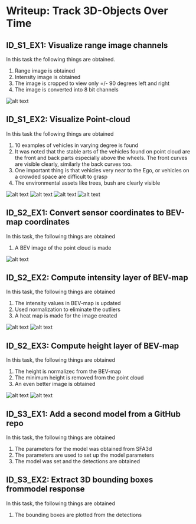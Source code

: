 # Writeup: Track 3D-Objects Over Time

## ID_S1_EX1: Visualize range image channels
In this task the following things are obtained.
1. Range image is obtained
2. Intensity image is obtained
3. The image is cropped to view only =/- 90 degrees left and right
4. The image is converted into 8 bit channels

![alt text](./img/Ex1/ex1.png)

## ID_S1_EX2: Visualize Point-cloud
In this task the following things are obtained
1. 10 examples of vehicles in varying degree is found
2. It was noted that the stable arts of the vehicles found on point cloud are the front and back parts especially above the wheels. The front curves are visible clearly, similarly the back curves too.
3. One important thing is that vehicles very near to the Ego, or vehicles on a crowded space are difficult to grasp
4. The environmental assets like trees, bush are clearly visible

![alt text](./img/Ex2/Img1.png)
![alt text](./img/Ex2/Img2.png)
![alt text](./img/Ex2/Img3.png)
![alt text](./img/Ex2/Img4.png)

## ID_S2_EX1: Convert sensor coordinates to BEV-map coordinates
In this task, the following things are obtained
1. A BEV image of the point cloud is made

![alt text](./img/Ex3/image.png)

## ID_S2_EX2: Compute intensity layer of BEV-map
In this task, the following things are obtained
1. The intensity values in BEV-map is updated
2. Used normalization to eliminate the outliers
3. A heat map is made for the image created

![alt text](./img/Ex4/image.jpg)
![alt text](./img/Ex4/heatmap.png)

## ID_S2_EX3: Compute height layer of BEV-map
In this task, the following things are obtained
1. The height is normalizec from the BEV-map
2. The minimum height is removed from the point cloud
3. An even better image is obtained

![alt text](./img/Ex5/image.jpg)
![alt text](./img/Ex5/heatmap.png)

## ID_S3_EX1: Add a second model from a GitHub repo
In this task, the following things are obtained
1. The parameters for the model was obtained from SFA3d
2. The parameters are used to set up the model parameters
3. The model was set and the detections are obtained

## ID_S3_EX2: Extract 3D bounding boxes frommodel response
In this task, the following things are obtained
1. The bounding boxes are plotted from the detections

